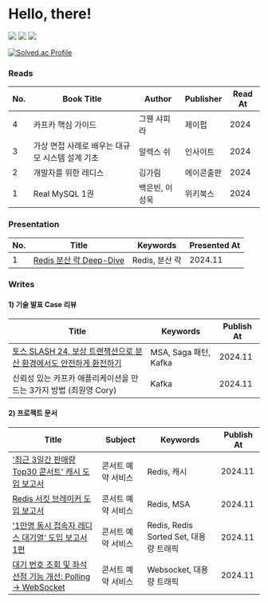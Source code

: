 # Hello, there!

![](https://img.shields.io/badge/Java-ED8B00?style=for-the-badge&logo=openjdk&logoColor=white)
![](https://img.shields.io/badge/Spring-6DB33F?style=for-the-badge&logo=spring&logoColor=white)
![](https://img.shields.io/badge/MySQL-005C84?style=for-the-badge&logo=mysql&logoColor=white)

[![Solved.ac Profile](http://mazassumnida.wtf/api/v2/generate_badge?boj=s2feel)](https://solved.ac/s2feel/)



### Reads

| No.  | Book Title               | Author         | Publisher      | Read At |
|------|--------------------------|----------------|----------------|---------|
| 4   | 카프카 핵심 가이드                    | 그웬 샤피라     | 제이펍         | 2024    |
| 3   | 가상 면접 사례로 배우는 대규모 시스템 설계 기초        | 알렉스 쉬         | 인사이트     | 2024    |
| 2   | 개발자를 위한 레디스 | 김가림         | 에이콘출판 | 2024    |
| 1   | Real MySQL 1권      | 백은빈, 이성욱 | 위키북스       | 2024    |


### Presentation 

| No.  | Title               |  Keywords  | Presented At |
|------|---------------------|----------------|----------|
| 1    | [Redis 분산 락 Deep-Dive](https://www.canva.com/design/DAGVN6DetjU/mnwdH7gKAJyBjOb2c4_waA/edit)   | Redis, 분산 락     |  2024.11  |


### Writes


#### 1) 기술 발표 Case 리뷰 
| Title                                                        | Keywords                         | Publish At |
|--------------------------------------------------------------|----------------------------------|------------|
| [토스 SLASH 24, 보상 트랜잭션으로 분산 환경에서도 안전하게 환전하기](https://velog.io/@s2feeling/%ED%86%A0%EC%8A%A4%E3%85%A3SLASH-24-%EB%B3%B4%EC%83%81-%ED%8A%B8%EB%9E%9C%EC%9E%AD%EC%85%98%EC%9C%BC%EB%A1%9C-%EB%B6%84%EC%82%B0-%ED%99%98%EA%B2%BD%EC%97%90%EC%84%9C%EB%8F%84-%EC%95%88%EC%A0%84%ED%95%98%EA%B2%8C-%ED%99%98%EC%A0%84%ED%95%98%EA%B8%B0-%EB%A6%AC%EB%B7%B0-y53ctbb7) | MSA, Saga 패턴, Kafka           | 2024.11    |
| 신뢰성 있는 카프카 애플리케이션을 만드는 3가지 방법 (최원영 Cory) | Kafka           | 2024.11    |


#### 2) 프로젝트 문서 
| Title                                                     | Subject                          | Keywords |  Publish At | 
|-----------------------------------------------------------|----------------------------------|----------| ------------|
| ['최근 3일간 판매량 Top30 콘서트' 캐시 도입 보고서](https://github.com/LeeJaeYun7/concertTicket/blob/master/docs/CACHE_REPORT.md)| 콘서트 예약 서비스  | Redis, 캐시 | 2024.11    |
| [Redis 서킷 브레이커 도입 보고서](https://github.com/LeeJaeYun7/concertTicket/blob/master/docs/REDIS_CIRCUIT_BREAKER.md) | 콘서트 예약 서비스 | Redis, MSA          | 2024.11    |
| ['1만명 동시 접속자 레디스 대기열' 도입 보고서 1편](https://github.com/LeeJaeYun7/concertTicket/blob/master/docs/REDIS_WAITING_QUEUE_REPORT.md) | 콘서트 예약 서비스 | Redis, Redis Sorted Set, 대용량 트래픽 | 2024.11    |
| [대기 번호 조회 및 좌석 선점 기능 개선: Polling -> WebSocket](https://github.com/LeeJaeYun7/concertTicket/blob/master/docs/REDIS_WAITING_QUEUE_QUERY_REPORT.md) | 콘서트 예약 서비스 | Websocket, 대용량 트래픽 | 2024.11    |

